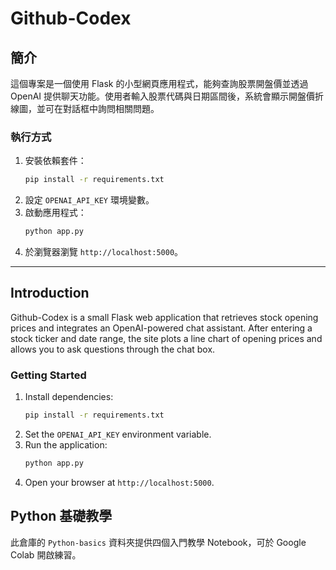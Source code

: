 # Github-Codex

## 簡介
這個專案是一個使用 Flask 的小型網頁應用程式，能夠查詢股票開盤價並透過 OpenAI 提供聊天功能。使用者輸入股票代碼與日期區間後，系統會顯示開盤價折線圖，並可在對話框中詢問相關問題。

### 執行方式
1. 安裝依賴套件：
   ```bash
   pip install -r requirements.txt
   ```
2. 設定 `OPENAI_API_KEY` 環境變數。
3. 啟動應用程式：
   ```bash
   python app.py
   ```
4. 於瀏覽器瀏覽 `http://localhost:5000`。

---

## Introduction
Github-Codex is a small Flask web application that retrieves stock opening prices and integrates an OpenAI-powered chat assistant. After entering a stock ticker and date range, the site plots a line chart of opening prices and allows you to ask questions through the chat box.

### Getting Started
1. Install dependencies:
   ```bash
   pip install -r requirements.txt
   ```
2. Set the `OPENAI_API_KEY` environment variable.
3. Run the application:
   ```bash
   python app.py
   ```
4. Open your browser at `http://localhost:5000`.

## Python 基礎教學
此倉庫的 `Python-basics` 資料夾提供四個入門教學 Notebook，可於 Google Colab 開啟練習。
